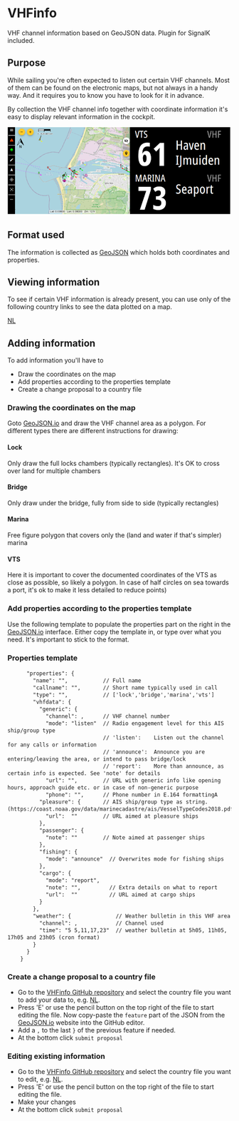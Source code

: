 # VHFinfo
VHF channel information based on GeoJSON data. Plugin for SignalK included.

## Purpose
While sailing you're often expected to listen out certain VHF channels. Most of them can be found on the electronic maps, but not always in a handy way. And it requires you to know you have to look for it in advance.

By collection the VHF channel info together with coordinate information it's easy to display relevant information in the cockpit.

![VHF example display](./documentation/pictures/vhfinfo.png)

## Format used
The information is collected as [GeoJSON](https://geojson.org/) which holds both coordinates and properties.

## Viewing information
To see if certain VHF information is already present, you can use only of the following country links to see the data plotted on a map.

[NL](https://geojson.io/#data=data:text/x-url,https://github.com/htool/vhfinfo/data/NL.json&map=2/0/20)


## Adding information
To add information you'll have to
- Draw the coordinates on the map
- Add properties according to the properties template
- Create a change proposal to a country file

### Drawing the coordinates on the map
Goto [GeoJSON.io](https://geojson.io/) and draw the VHF channel area as a polygon.
For different types there are different instructions for drawing:

#### Lock
Only draw the full locks chambers (typically rectangles). It's OK to cross over land for multiple chambers
#### Bridge
Only draw under the bridge, fully from side to side (typically rectangles)
#### Marina
Free figure polygon that covers only the (land and water if that's simpler) marina
#### VTS
Here it is important to cover the documented coordinates of the VTS as close as possible, so likely a polygon. In case of half circles on sea towards a port, it's ok to make it less detailed to reduce points)

### Add properties according to the properties template
Use the following template to populate the properties part on the right in the [GeoJSON.io](https://geojson.io/) interface. Either copy the template in, or type over what you need. It's important to stick to the format.

### Properties template
```
      "properties": {
        "name": "",           // Full name
        "callname": "",       // Short name typically used in call
        "type": "",           // ['lock','bridge','marina','vts']
        "vhfdata": {
          "generic": {
            "channel": ,      // VHF channel number
            "mode": "listen"  // Radio engagement level for this AIS ship/group type
                              // 'listen':    Listen out the channel for any calls or information
                              // 'announce':  Announce you are entering/leaving the area, or intend to pass bridge/lock
                              // 'report':    More than announce, as certain info is expected. See 'note' for details
            "url": "",        // URL with generic info like opening hours, approach guide etc. or in case of non-generic purpose
            "phone": "",      // Phone number in E.164 formattingA
          "pleasure": {       // AIS ship/group type as string. (https://coast.noaa.gov/data/marinecadastre/ais/VesselTypeCodes2018.pdf)
            "url":  ""        // URL aimed at pleasure ships
          },
          "passenger": {
            "note": ""        // Note aimed at passenger ships
          },
          "fishing": {
            "mode": "announce"  // Overwrites mode for fishing ships
          },
          "cargo": {
            "mode": "report",
            "note": "",         // Extra details on what to report
            "url":  ""          // URL aimed at cargo ships
          }
        },
        "weather": {              // Weather bulletin in this VHF area
          "channel": ,            // Channel used
          "time": "5 5,11,17,23"  // weather bulletin at 5h05, 11h05, 17h05 and 23h05 (cron format)
        }
      }
    }
```

### Create a change proposal to a country file
- Go to the [VHFinfo GitHub repository](https://github.com/htool/vhfinfo/data/) and select the country file you want to add your data to, e.g. [NL](https://github.com/htool/vhfinfo/blob/main/data/NL.json).
- Press 'E' or use the pencil button on the top right of the file to start editing the file. Now copy-paste the `feature` part of the JSON from the [GeoJSON.io](https://geojson.io/) website into the GitHub editor.
- Add a `,` to the last `}` of the previous feature if needed.
- At the bottom click `submit proposal`

### Editing existing information
- Go to the [VHFinfo GitHub repository](https://github.com/htool/vhfinfo/data/) and select the country file you want to edit, e.g. [NL](https://github.com/htool/vhfinfo/blob/main/data/NL.json).
- Press 'E' or use the pencil button on the top right of the file to start editing the file.
- Make your changes
- At the bottom click `submit proposal`
